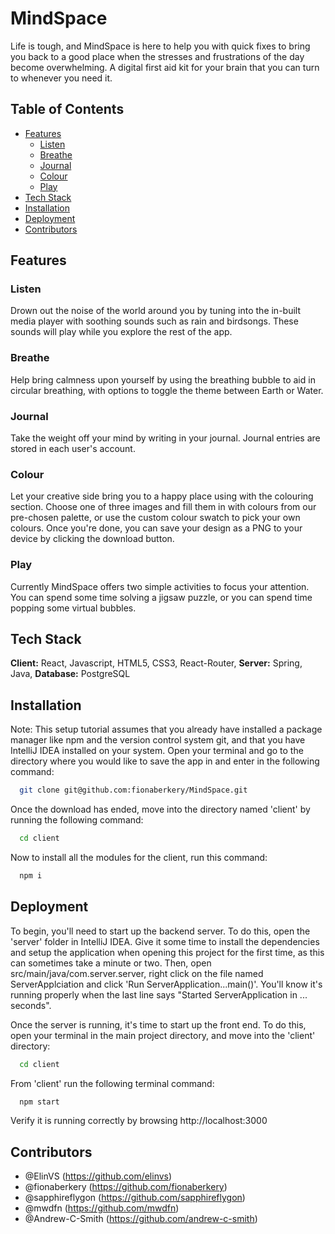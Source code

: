 <h1>MindSpace</h1>

Life is tough, and MindSpace is here to help you with quick fixes to bring you back to a good place when the stresses and frustrations of the day become overwhelming. A digital first aid kit for your brain that you can turn to whenever you need it.

## Table of Contents

- [Features](#features)
  - [Listen](#listen)
  - [Breathe](#breathe)
  - [Journal](#journal)
  - [Colour](#colour)
  - [Play](#play)
- [Tech Stack](#tech-stack)
- [Installation](#installation)
- [Deployment](#deployment)
- [Contributors](#contributors)

## Features

### Listen
Drown out the noise of the world around you by tuning into the in-built media player with soothing sounds such as rain and birdsongs. These sounds will play while you explore the rest of the app.

### Breathe
Help bring calmness upon yourself by using the breathing bubble to aid in circular breathing, with options to toggle the theme between Earth or Water.

### Journal
Take the weight off your mind by writing in your journal. Journal entries are stored in each user's account.

### Colour
Let your creative side bring you to a happy place using with the colouring section. Choose one of three images and fill them in with colours from our pre-chosen palette, or use the custom colour swatch to pick your own colours. Once you're done, you can save your design as a PNG to your device by clicking the download button.

### Play
Currently MindSpace offers two simple activities to focus your attention. You can spend some time solving a jigsaw puzzle, or you can spend time popping some virtual bubbles.

## Tech Stack
**Client:** React, Javascript, HTML5, CSS3, React-Router,
**Server:** Spring, Java, 
**Database:** PostgreSQL

## Installation

Note: This setup tutorial assumes that you already have installed a package manager like npm and the version control system git, and that you have IntelliJ IDEA installed on your system. Open your terminal and go to the directory where you would like to save the app in and enter in the following command:
```bash
  git clone git@github.com:fionaberkery/MindSpace.git
```
Once the download has ended, move into the directory named 'client' by running the following command:
```bash
  cd client
```
Now to install all the modules for the client, run this command:
```bash 
  npm i
```

## Deployment

To begin, you'll need to start up the backend server. To do this, open the 'server' folder in IntelliJ IDEA. Give it some time to install the dependencies and setup the application when opening this project for the first time, as this can sometimes take a minute or two. Then, open src/main/java/com.server.server, right click on the file named ServerApplciation and click 'Run ServerApplication...main()'. You'll know it's running properly when the last line says "Started ServerApplication in ... seconds".

Once the server is running, it's time to start up the front end. To do this, open your terminal in the main project directory, and move into the 'client' directory:
```bash
  cd client
```
From 'client' run the following terminal command:
```bash
  npm start
```
Verify it is running correctly by browsing http://localhost:3000

## Contributors

- @ElinVS (https://github.com/elinvs)
- @fionaberkery (https://github.com/fionaberkery)
- @sapphireflygon (https://github.com/sapphireflygon)
- @mwdfn (https://github.com/mwdfn)
- @Andrew-C-Smith (https://github.com/andrew-c-smith)

